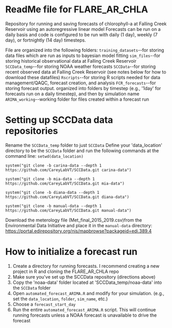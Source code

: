 # ReadMe file for FLARE_AR_CHLA
Repository for running and saving forecasts of chlorophyll-a at Falling Creek Reservoir using an autoregressive linear model
Forecasts can be run on a daily basis and code is configured to be run with daily (1 day), weekly (7 day), or fortnightly (14 day) timesteps.


File are organized into the following folders:
`training_datasets`--for storing data files which are run as inputs to bayesian model fitting
`sim_files`--for storing historical observational data at Falling Creek Reservoir
`SCCData_temp`--for storing NOAA weather forecasts
`SCCData`--for storing recent observed data at Falling Creek Reservoir (see notes below for how to download these datafiles) 
`Rscripts`--for storing R scripts needed for data management/QAQC, forecast creation, and analysis
`FCR_forecasts`--for storing forecast output. organized into folders by timestep (e.g., '1day' for forecasts run on a daily timestep), and then by simulation name
`ARIMA_working`--working folder for files created within a forecast run

# Setting up SCCData data repositories
Rename the `SCCData_temp` folder to just `SCCData` 
Define your 'data_location' directory to be the `SCCData` folder and run the following commands at the command line:
`setwd(data_location)`

`system("git clone -b carina-data --depth 1 https://github.com/CareyLabVT/SCCData.git carina-data")`

`system("git clone -b mia-data --depth 1 https://github.com/CareyLabVT/SCCData.git mia-data")`

`system("git clone -b diana-data --depth 1 https://github.com/CareyLabVT/SCCData.git diana-data")`

`system("git clone -b manual-data --depth 1 https://github.com/CareyLabVT/SCCData.git manual-data")`

Download the meterology file (Met_final_2015_2019.csv)from the Environmental Data Initiative and place it in the `manual-data` directory: https://portal.edirepository.org/nis/mapbrowse?packageid=edi.389.4


# How to initialize a forecast run
1. Create a directory for running forecasts. I recommend creating a new project in R and cloning the FLARE_AR_CHLA repo 
2. Make sure you've set up the SCCData repository (directions above)
3. Copy the 'noaa-data' folder located at 'SCCData_temp/noaa-data' into the `SCCData` folder
4. Open `automated_forecast_ARIMA.R` and modify for your simulation. (e.g., set the `data_location`, `folder`, `sim_name`, etc.)
5. Choose a `forecast_start_day`
6. Run the entire `automated_forecast_ARIMA.R` script. This will continue running forecasts unless a NOAA forecast is unavailable to drive the forecast
